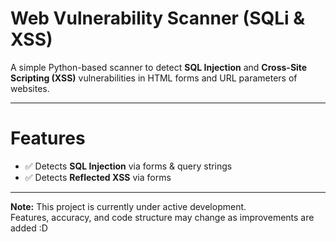 # Web Vulnerability Scanner (SQLi & XSS)

A simple Python-based scanner to detect **SQL Injection** and **Cross-Site Scripting (XSS)** vulnerabilities in HTML forms and URL parameters of websites.

---

# Features

- ✅ Detects **SQL Injection** via forms & query strings
- ✅ Detects **Reflected XSS** via forms

---

**Note:** This project is currently under active development.  
Features, accuracy, and code structure may change as improvements are added :D